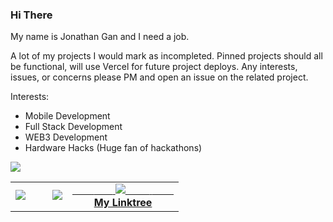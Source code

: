 ### Hi There

My name is Jonathan Gan and I need a job.

A lot of my projects I would mark as incompleted.
Pinned projects should all be functional, will use Vercel for future project deploys.
Any interests, issues, or concerns please PM and open an issue on the related project.

Interests:
- Mobile Development
- Full Stack Development
- WEB3 Development
- Hardware Hacks (Huge fan of hackathons)

<table width="100%"  border="0" cellpadding="0" cellspacing="0">
   <tr>
      <img src="https://activity-graph.herokuapp.com/graph?username=jongan69&theme=react-dark"/>
  </tr>
  
  <tr>
    <td align="center">
      <img src="https://github-readme-stats.vercel.app/api?username=jongan69&show_icons=true&theme=dracula" />
        <span>&nbsp;&nbsp;&nbsp;&nbsp;&nbsp;&nbsp;&nbsp;&nbsp;</span>
       <a href="https://spotify-github-profile.vercel.app/api/view?uid=jonny2298&redirect=true">
      <img src="https://spotify-github-profile.vercel.app/api/view?uid=jonny2298&cover_image=true&theme=compact"/>
      <br>
    </td>
    <td align="center">
      <a href="https://jongan69.github.io/linktree/">
        <span>&nbsp;&nbsp;&nbsp;&nbsp;&nbsp;&nbsp;&nbsp;</span>
        <span>&nbsp;&nbsp;&nbsp;&nbsp;&nbsp;&nbsp;&nbsp;</span>
        <img src="https://imgs.search.brave.com/bQbST9xiMrAUrpyZTWcI65i0HkEMA30_0LOlV5OYE3c/rs:fit:474:480:1/g:ce/aHR0cHM6Ly9tZWRp/YTIuZ2lwaHkuY29t/L21lZGlhL1dabU5T/VVM3MXVqM1cvZ2lw/aHkuZ2lm.gif" />
        <span>&nbsp;&nbsp;&nbsp;&nbsp;&nbsp;&nbsp;&nbsp;&nbsp;</span>
        <span>&nbsp;&nbsp;&nbsp;&nbsp;&nbsp;&nbsp;&nbsp;&nbsp;</span>
        <br>
        <strong>My Linktree </strong>
    </td>
  </tr>
</table>
